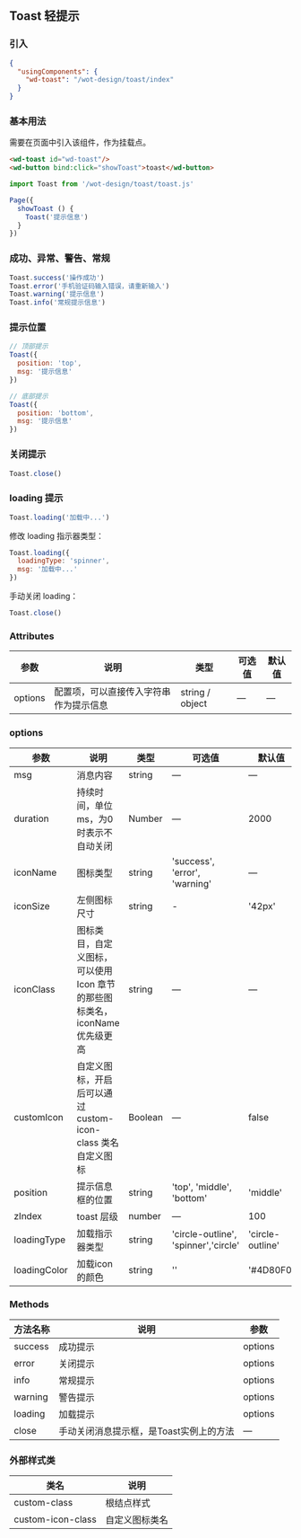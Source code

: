 ## Toast 轻提示

### 引入

```json
{
  "usingComponents": {
    "wd-toast": "/wot-design/toast/index"
  }
}
```

### 基本用法

需要在页面中引入该组件，作为挂载点。

```html
<wd-toast id="wd-toast"/>
<wd-button bind:click="showToast">toast</wd-button>
```

```javascript
import Toast from '/wot-design/toast/toast.js'

Page({
  showToast () {
    Toast('提示信息')
  }
})
```

### 成功、异常、警告、常规

```javascript
Toast.success('操作成功')
Toast.error('手机验证码输入错误，请重新输入')
Toast.warning('提示信息')
Toast.info('常规提示信息')
```

### 提示位置

```javascript
// 顶部提示
Toast({
  position: 'top',
  msg: '提示信息'
})

// 底部提示
Toast({
  position: 'bottom',
  msg: '提示信息'
})
```

### 关闭提示

```javascript
Toast.close()
```

### loading 提示

```javascript
Toast.loading('加载中...')
```

修改 loading 指示器类型：

```javascript
Toast.loading({
  loadingType: 'spinner',
  msg: '加载中...'
})
```

手动关闭 loading：

```javascript
Toast.close()
```

### Attributes

| 参数      | 说明                                 | 类型      | 可选值       | 默认值   |
|---------- |------------------------------------ |---------- |------------- |-------- |
| options    |	配置项，可以直接传入字符串作为提示信息     |	string / object   |	—           |	—       |

### options

| 参数      | 说明                                 | 类型      | 可选值       | 默认值   |
|---------- |------------------------------------ |---------- |------------- |-------- |
| msg        |	消息内容                             |	string   |	—           |	—       |
| duration   | 持续时间，单位 ms，为0时表示不自动关闭     |	Number   |	—           |	2000 |
| iconName   |	图标类型                             |	string    |	'success', 'error', 'warning' |	—      |
| iconSize | 左侧图标尺寸 | string | - | '42px' |
| iconClass  | 图标类目，自定义图标，可以使用 Icon 章节的那些图标类名，iconName 优先级更高  | string   | —             | —   |
| customIcon |	自定义图标，开启后可以通过 custom-icon-class 类名自定义图标 |	Boolean   |	—	            | false   |
| position   |	提示信息框的位置                      |	string   |	'top', 'middle', 'bottom'  |	'middle'  |
| zIndex  	 | toast 层级                           |	number   |	—            |	100     |
| loadingType | 加载指示器类型 | string | 'circle-outline', 'spinner','circle' | 'circle-outline' |
| loadingColor | 加载icon的颜色 | string | '' | '#4D80F0' |

### Methods

| 方法名称      | 说明       | 参数   |
|------------- |----------- |---------  |
| success | 成功提示 | options |
| error | 关闭提示 | options |
| info | 常规提示 | options |
| warning | 警告提示 | options |
| loading | 加载提示 | options |
| close         |手动关闭消息提示框，是Toast实例上的方法| —  |

### 外部样式类

| 类名     | 说明                |
|---------|---------------------|
| custom-class | 根结点样式 |
| custom-icon-class | 自定义图标类名 |